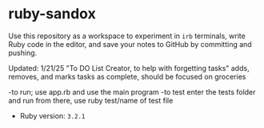 # ruby-sandox

Use this repository as a workspace to experiment in `irb` terminals, write Ruby code in the editor, and save your notes to GitHub by committing and pushing.

Updated: 1/21/25
"To DO List Creator, to help with forgetting tasks"
adds, removes, and marks tasks as complete, should be focused on groceries

-to run; use app.rb and use the main program
-to test enter the tests folder and run from there, use ruby test/name of test file


- Ruby version: `3.2.1`
